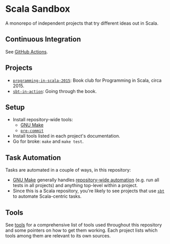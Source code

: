 # Scala Sandbox

A monorepo of independent projects that try different ideas out in Scala.

## Continuous Integration

See [GitHub Actions](./doc/github-actions.md).

## Projects

- [`programming-in-scala-2015`](./programming-in-scala-2015/README.md): Book club for Programming in
  Scala, circa 2015.
- [`sbt-in-action`](./sbt-in-action/README.md): Going through the book.

## Setup

- Install repository-wide tools:
  - [GNU Make](./doc/tools.md#gnu-make)
  - [`pre-commit`](./doc/tools.md#pre-commit)
- Install tools listed in each project's documentation.
- Go for broke: `make` and `make test`.

## Task Automation

Tasks are automated in a couple of ways, in this repository:

- [GNU Make](./doc/tools.md#gnu-make) generally handles [repository-wide
  automation](./doc/gnu-make.md) (e.g. run all tests in all projects) and anything
  top-level within a project.
- Since this is a Scala repository, you're likely to see projects that use
  [`sbt`](./doc/tools.md#simple-build-tool-sbt) to automate Scala-centric tasks.

## Tools

See [tools](./doc/tools.md) for a comprehensive list of tools used throughout this repository and
some pointers on how to get them working.  Each project lists which tools among them are relevant to
its own sources.
